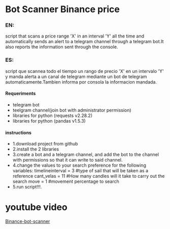 # Bot Scanner Binance price
### EN:
script that scans a price range 'X' in an interval 'Y' all the time and automatically sends an alert to a telegram channel through a telegram bot.It also reports the information sent through the console.
### ES:
script que scannea todo el tiempo un rango de precio 'X' en un intervalo 'Y' y manda alerta a un canal de telegram mediante un bot de telegram automaticamente.Tambien informa por consola la informacion mandada.

####  Requeriments
- telegram bot
- teelgram channel(join bot with administrator permission)
- libraries for python (requests v2.28.2)
- libraries for python (pandas v1.5.3)

#### instructions
- 1.download project from github
- 2.install the 2 libraries
- 3.create a bot and a telegram channel, and add the bot to the channel with permissions so that it can write to said channel.
- 4.change the values to your search preference for the following variables:
timelineinterval = 3     #type of sail that will be taken as a reference
cant_velas = 11          #How many candles will it take to carry out the search
move = 1                 #movement percentage to search
- 5.run script!!!.

# youtube video
[Binance-bot-scanner](https://youtu.be/2C94aymlr1E)
